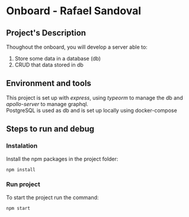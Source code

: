 # Onboard - Rafael Sandoval

## Project's Description
Thoughout the onboard, you will develop a server able to:

1. Store some data in a database (db)
2. CRUD that data stored in db

## Environment and tools
This project is set up with *express*, using *typeorm* to manage the db and *apollo-server* to manage graphql.</br>
PostgreSQL is used as db and is set up locally using docker-compose

## Steps to run and debug

### Instalation
Install the npm packages in the project folder:
```
npm install
```
### Run project
To start the project run the command:
```
npm start
```
